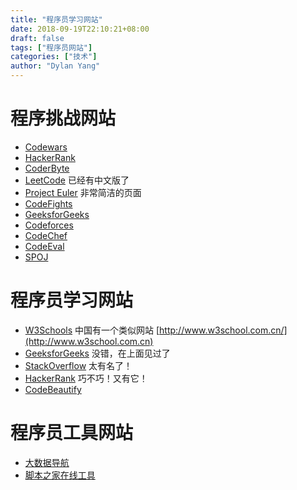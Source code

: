 ```yaml
---
title: "程序员学习网站"
date: 2018-09-19T22:10:21+08:00
draft: false
tags: ["程序员网站"]
categories: ["技术"]
author: "Dylan Yang"
---
```


# 程序挑战网站

- [Codewars](https://www.codewars.com/)
- [HackerRank](https://www.hackerrank.com/)
- [CoderByte](https://coderbyte.com/)
- [LeetCode](https://leetcode.com) 已经有中文版了
- [Project Euler](https://projecteuler.net/archives) 非常简洁的页面
- [CodeFights](https://codefights.com)
- [GeeksforGeeks](https://geeksforgeeks.org)
- [Codeforces](https://codeforces.com)
- [CodeChef](https://codechef.com)
- [CodeEval](https://codeeval.com)
- [SPOJ](https://www.spoj.com)
<!--more-->

# 程序员学习网站

- [W3Schools](http://www.w3school.com) 中国有一个类似网站 [http://www.w3school.com.cn/](http://www.w3school.com.cn)
- [GeeksforGeeks](https://geeksforgeeks.org) 没错，在上面见过了
- [StackOverflow](https://stackoverflow.com/) 太有名了！
- [HackerRank](https://www.hackerrank.com/) 巧不巧！又有它！
- [CodeBeautify](https://codebeautify.org/)

# 程序员工具网站

- [大数据导航](http://hao.199it.com)
- [脚本之家在线工具](http://hao.199it.com)